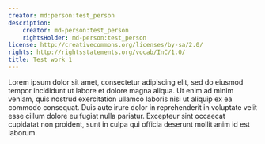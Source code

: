 ```yaml
---
creator: md:person:test_person
description:
    creator: md-person:test_person
    rightsHolder: md-person:test_person
license: http://creativecommons.org/licenses/by-sa/2.0/
rights: http://rightsstatements.org/vocab/InC/1.0/
title: Test work 1
---
```


Lorem ipsum dolor sit amet, consectetur adipiscing elit, sed do eiusmod tempor incididunt ut labore et dolore magna aliqua. Ut enim ad minim veniam, quis nostrud exercitation ullamco laboris nisi ut aliquip ex ea commodo consequat. Duis aute irure dolor in reprehenderit in voluptate velit esse cillum dolore eu fugiat nulla pariatur. Excepteur sint occaecat cupidatat non proident, sunt in culpa qui officia deserunt mollit anim id est laborum.

